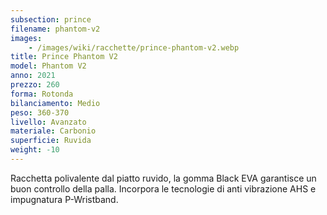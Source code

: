 ```yaml
---
subsection: prince
filename: phantom-v2
images:
    - /images/wiki/racchette/prince-phantom-v2.webp
title: Prince Phantom V2
model: Phantom V2
anno: 2021
prezzo: 260
forma: Rotonda
bilanciamento: Medio
peso: 360-370
livello: Avanzato
materiale: Carbonio
superficie: Ruvida
weight: -10
---
```

Racchetta polivalente dal piatto ruvido, la gomma Black EVA garantisce un buon controllo della palla. Incorpora le tecnologie di anti vibrazione AHS e impugnatura P-Wristband.